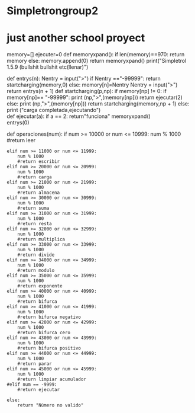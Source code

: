   # Simpletrongroup2
  # just another school proyect 
memory=[]
ejecuter=0 
def memoryxpand():
	if len(memory)==970:
		return memory
	else:
		memory.append(0)
		return memoryxpand()
print("Simpletrol 1.5.9 (bullshit bullshit etc(llenar)")

def entrys(n): 
	Nentry = input(">")
	if Nentry =="-99999":
		return startcharging(memory,0)
	else:
		memory[n]=Nentry
		Nentry = input(">")
		return entrys(n + 1)
def startcharging(p,np):
	if memory[np] != 0:
		if memory[np]== "-99999":
			print (np,">",(memory[np]))
			return ejecutar(2)
		else:
			print (np,">",(memory[np]))
			return startcharging(memory,np + 1)
	else:
		print ("carga completada,ejecutando")	
def ejecutar(a):
        if a == 2:
                return"funciona"
memoryxpand()	
entrys(0)
	
def operaciones(num):
    if num >= 10000 or num <= 10999:
        num % 1000
        #return leer

    elif num >= 11000 or num <= 11999:
        num % 1000
        #return escribir
    elif num >= 20000 or num <= 20999:
        num % 1000
        #return carga
    elif num >= 21000 or num <= 21999:
        num % 1000
        #return almacena
    elif num >= 30000 or num <= 30999:
        num % 1000
        #return suma
    elif num >= 31000 or num <= 31999:
        num % 1000
        #return resta
    elif num >= 32000 or num <= 32999:
        num % 1000
        #return multiplica
    elif num >= 33000 or num <= 33999:
        num % 1000
        #return divide
    elif num >= 34000 or num <= 34999:
        num % 1000
        #return modulo
    elif num >= 35000 or num <= 35999:
        num % 1000
        #return exponente
    elif num >= 40000 or num <= 40999:
        num % 1000
        #return bifurca
    elif num >= 41000 or num <= 41999:
        num % 1000
        #return bifurca negativo
    elif num >= 42000 or num <= 42999:
        num % 1000
        #return bifurca cero
    elif num >= 43000 or num <= 43999:
        num % 1000
        #return bifurca positivo
    elif num >= 44000 or num <= 44999:
        num % 1000
        #return parar
    elif num >= 45000 or num <= 45999:
        num % 1000
        #return limpiar acumulador
    #elif num == -9999:
        #return ejecutar

    else:
        return "Número no valido"
		
